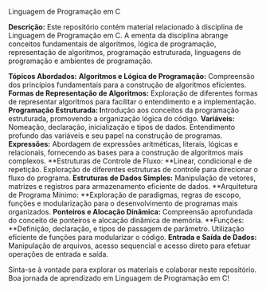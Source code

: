 Linguagem de Programação em C


**Descrição:**
Este repositório contém material relacionado à disciplina de Linguagem de Programação em C. A ementa da disciplina abrange conceitos fundamentais de algoritmos, lógica de programação, representação de algoritmos, programação estruturada, linguagens de programação e ambientes de programação.

**Tópicos Abordados:**
**Algoritmos e Lógica de Programação:** Compreensão dos princípios fundamentais para a construção de algoritmos eficientes.
**Formas de Representação de Algoritmos:** Exploração de diferentes formas de representar algoritmos para facilitar o entendimento e a implementação.
**Programação Estruturada: I**ntrodução aos conceitos da programação estruturada, promovendo a organização lógica do código.
**Variáveis:** Nomeação, declaração, inicialização e tipos de dados. Entendimento profundo das variáveis e seu papel na construção de programas.
**Expressões:** Abordagem de expressões aritméticas, literais, lógicas e relacionais, fornecendo as bases para a construção de algoritmos mais complexos.
**Estruturas de Controle de Fluxo: **Linear, condicional e de repetição. Exploração de diferentes estruturas de controle para direcionar o fluxo do programa.
**Estruturas de Dados Simples:** Manipulação de vetores, matrizes e registros para armazenamento eficiente de dados.
**Arquitetura de Programa Mínimo: **Exploração de paradigmas, regras de escopo, funções e modularização para o desenvolvimento de programas mais organizados.
**Ponteiros e Alocação Dinâmica:** Compreensão aprofundada do conceito de ponteiros e alocação dinâmica de memória.
**Funções: **Definição, declaração, e tipos de passagem de parâmetro. Utilização eficiente de funções para modularizar o código.
**Entrada e Saída de Dados:** Manipulação de arquivos, acesso sequencial e acesso direto para efetuar operações de entrada e saída.

Sinta-se à vontade para explorar os materiais e colaborar neste repositório. Boa jornada de aprendizado em Linguagem de Programação em C!





